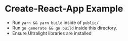 # Create-React-App Example

-  Run `yarn && yarn build` inside of `public/`
-  Run `go generate && go build` inside this directory.
-  Ensure Ultralight libraries are installed